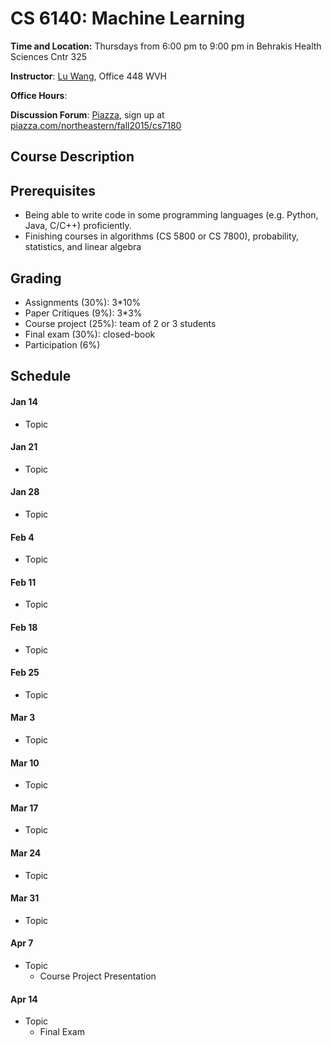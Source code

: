 # CS 6140: Machine Learning

**Time and Location:** Thursdays from 6:00 pm to 9:00 pm in Behrakis Health Sciences Cntr 325

**Instructor**: [Lu Wang](http://www.ccs.neu.edu/home/luwang/), Office 448 WVH

**Office Hours**: 

**Discussion Forum**: [Piazza](http://piazza.com/northeastern/fall2015/cs7180/home), sign up at [piazza.com/northeastern/fall2015/cs7180](http://piazza.com/northeastern/fall2015/cs7180)


## Course Description



## Prerequisites

* Being able to write code in some programming languages (e.g. Python, Java, C/C++) proficiently.
* Finishing courses in algorithms (CS 5800 or CS 7800), probability, statistics, and linear algebra


## Grading

* Assignments (30%): 3*10%
* Paper Critiques (9%): 3*3%
* Course project (25%): team of 2 or 3 students
* Final exam (30%): closed-book
* Participation (6%)
 

## Schedule
#### Jan 14
* Topic

#### Jan 21
* Topic

#### Jan 28
* Topic

#### Feb 4
* Topic


#### Feb 11
* Topic


#### Feb 18
* Topic

#### Feb 25
* Topic

#### Mar 3
* Topic

#### Mar 10
* Topic

#### Mar 17
* Topic

#### Mar 24
* Topic

#### Mar 31
* Topic


#### Apr 7
* Topic
  * Course Project Presentation


#### Apr 14
* Topic
  * Final Exam






 


